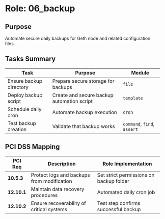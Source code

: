 # Role: 06_backup

## Purpose
Automate secure daily backups for Geth node and related configuration files.

## Tasks Summary
| Task | Purpose | Module |
|------|----------|--------|
| Ensure backup directory | Prepare secure storage for backups | `file` |
| Deploy backup script | Create and secure backup automation script | `template` |
| Schedule daily cron | Automate backup execution | `cron` |
| Test backup creation | Validate that backup works | `command`, `find`, `assert` |

## PCI DSS Mapping
| PCI Req | Description | Role Implementation |
|----------|--------------|--------------------|
| **10.5.3** | Protect logs and backups from modification | Set strict permissions on backup folder |
| **12.10.1** | Maintain data recovery procedures | Automated daily cron job |
| **12.10.2** | Ensure recoverability of critical systems | Test step confirms successful backup |


